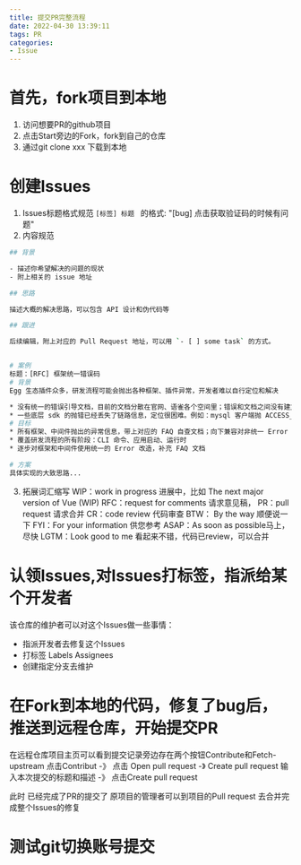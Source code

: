 ```yaml
---
title: 提交PR完整流程
date: 2022-04-30 13:39:11
tags: PR
categories: 
- Issue
---
```


# 首先，fork项目到本地
1. 访问想要PR的github项目
2. 点击Start旁边的Fork，fork到自己的仓库
3. 通过git clone xxx 下载到本地
   
# 创建Issues
1. Issues标题格式规范
`[标签] 标题 ` 的格式: "[bug] 点击获取验证码的时候有问题"
2. 内容规范
``` bash 
## 背景

- 描述你希望解决的问题的现状
- 附上相关的 issue 地址

## 思路

描述大概的解决思路，可以包含 API 设计和伪代码等

## 跟进

后续编辑，附上对应的 Pull Request 地址，可以用 `- [ ] some task` 的方式。


# 案例
标题：[RFC] 框架统一错误码
# 背景
Egg 生态插件众多，研发流程可能会抛出各种框架、插件异常，开发者难以自行定位和解决

* 没有统一的错误引导文档，目前的文档分散在官网、语雀各个空间里；错误和文档之间没有建立联系
* 一些底层 sdk 的抛错已经丢失了链路信息，定位很困难。例如：mysql 客户端抛 ACCESS_DENIED_ERROR，已经在最后环节，但是问题可能是在上层 SDK 的使用上
# 目标
* 所有框架、中间件抛出的异常信息，带上对应的 FAQ 自查文档；向下兼容对非统一 Error 的错误展示
* 覆盖研发流程的所有阶段：CLI 命令、应用启动、运行时
* 逐步对框架和中间件使用统一的 Error 改造，补充 FAQ 文档

# 方案
具体实现的大致思路...

``` 

3. 拓展词汇缩写
WIP：work in progress 进展中，比如 The next major version of Vue (WIP)
RFC：request for comments 请求意见稿，
PR：pull request 请求合并
CR：code review 代码审查
BTW： By the way 顺便说一下
FYI：For your information 供您参考
ASAP：As soon as possible马上，尽快
LGTM：Look good to me 看起来不错，代码已review，可以合并

# 认领Issues,对Issues打标签，指派给某个开发者
该仓库的维护者可以对这个Issues做一些事情：
* 指派开发者去修复这个Issues
* 打标签 Labels Assignees 
* 创建指定分支去维护

# 在Fork到本地的代码，修复了bug后，推送到远程仓库，开始提交PR
在远程仓库项目主页可以看到提交记录旁边存在两个按钮Contribute和Fetch-upstream
点击Contribut -》 点击 Open pull request -》 Create pull request
输入本次提交的标题和描述 -》 点击Create pull request

此时 已经完成了PR的提交了
原项目的管理者可以到项目的Pull request 去合并完成整个Issues的修复


# 测试git切换账号提交
  

